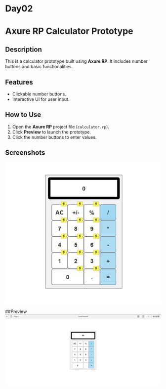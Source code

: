 # Day02
# Axure RP Calculator Prototype

## Description
This is a calculator prototype built using **Axure RP**. It includes number buttons and basic functionalities.

## Features
- Clickable number buttons.
- Interactive UI for user input.

## How to Use
1. Open the **Axure RP** project file (`calculator.rp`).
2. Click **Preview** to launch the prototype.
3. Click the number buttons to enter values.

## Screenshots
![Calculator UI](2.png) 

##Preview
![Calculator UI](1.png) 
